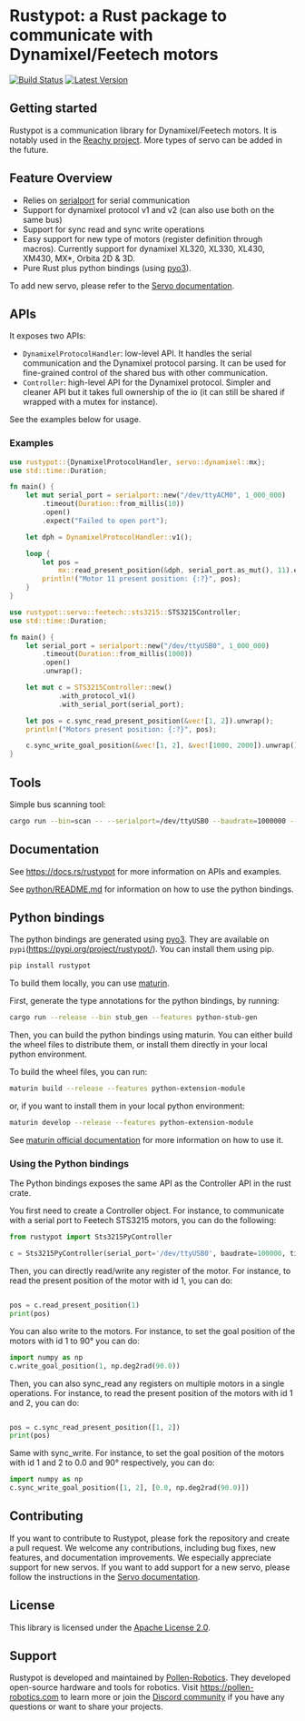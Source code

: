 # Rustypot: a Rust package to communicate with Dynamixel/Feetech motors

[![Build Status]][actions] [![Latest Version]][crates.io]

[Build Status]: https://img.shields.io/github/actions/workflow/status/pollen-robotics/rustypot/rust.yml?branch=master
[actions]: https://github.com/pollen-robotics/rustypot/actions?query=branch%3Amaster

[Latest Version]: https://img.shields.io/crates/v/rustypot.svg
[crates.io]: https://crates.io/crates/rustypot

## Getting started

Rustypot is a communication library for Dynamixel/Feetech motors. It is notably used in the [Reachy project](https://www.pollen-robotics.com/reachy/). More types of servo can be added in the future.

## Feature Overview

* Relies on [serialport](https://docs.rs/serialport/latest/serialport/) for serial communication
* Support for dynamixel protocol v1 and v2 (can also use both on the same bus)
* Support for sync read and sync write operations
* Easy support for new type of motors (register definition through macros). Currently support for dynamixel XL320, XL330, XL430, XM430, MX*, Orbita 2D & 3D.
* Pure Rust plus python bindings (using [pyo3](https://pyo3.rs/)).

To add new servo, please refer to the [Servo documentation](./servo/README.md).

## APIs

It exposes two APIs:
* `DynamixelProtocolHandler`: low-level API. It handles the serial communication and the Dynamixel protocol parsing. It can be used for fine-grained control of the shared bus with other communication.
* `Controller`: high-level API for the Dynamixel protocol. Simpler and cleaner API but it takes full ownership of the io (it can still be shared if wrapped with a mutex for instance).

See the examples below for usage.

### Examples
```rust
use rustypot::{DynamixelProtocolHandler, servo::dynamixel::mx};
use std::time::Duration;

fn main() {
    let mut serial_port = serialport::new("/dev/ttyACM0", 1_000_000)
        .timeout(Duration::from_millis(10))
        .open()
        .expect("Failed to open port");

    let dph = DynamixelProtocolHandler::v1();

    loop {
        let pos =
            mx::read_present_position(&dph, serial_port.as_mut(), 11).expect("Communication error");
        println!("Motor 11 present position: {:?}", pos);
    }
}
```

```rust
use rustypot::servo::feetech::sts3215::STS3215Controller;
use std::time::Duration;

fn main() {
    let serial_port = serialport::new("/dev/ttyUSB0", 1_000_000)
        .timeout(Duration::from_millis(1000))
        .open()
        .unwrap();

    let mut c = STS3215Controller::new()
            .with_protocol_v1()
            .with_serial_port(serial_port);

    let pos = c.sync_read_present_position(&vec![1, 2]).unwrap();
    println!("Motors present position: {:?}", pos);

    c.sync_write_goal_position(&vec![1, 2], &vec![1000, 2000]).unwrap();
}
```

## Tools

Simple bus scanning tool:

```bash
cargo run --bin=scan -- --serialport=/dev/ttyUSB0 --baudrate=1000000 --protocol=v1
```

## Documentation

See https://docs.rs/rustypot for more information on APIs and examples.

See [python/README.md](./python/README.md) for information on how to use the python bindings.

## Python bindings

The python bindings are generated using [pyo3](https://pyo3.rs/). They are available on `pypi`(https://pypi.org/project/rustypot/). You can install them using pip.

```bash
pip install rustypot
```

To build them locally, you can use [maturin](https://www.maturin.rs).

First, generate the type annotations for the python bindings, by running:

```bash
cargo run --release --bin stub_gen --features python-stub-gen
```

Then, you can build the python bindings using maturin. You can either build the wheel files to distribute them, or install them directly in your local python environment.

To build the wheel files, you can run:

```bash
maturin build --release --features python-extension-module
```

or, if you want to install them in your local python environment:

```bash
maturin develop --release --features python-extension-module
```

See [maturin official documentation](https://maturin.rs) for more information on how to use it.

### Using the Python bindings

The Python bindings exposes the same API as the Controller API in the rust crate.

You first need to create a Controller object. For instance, to communicate with a serial port to Feetech STS3215 motors, you can do the following:

```python
from rustypot import Sts3215PyController

c = Sts3215PyController(serial_port='/dev/ttyUSB0', baudrate=100000, timeout=0.1)
```


Then, you can directly read/write any register of the motor. For instance, to read the present position of the motor with id 1, you can do:

```python

pos = c.read_present_position(1)
print(pos)
```

You can also write to the motors. For instance, to set the goal position of the motors with id 1 to 90° you can do:

```python
import numpy as np
c.write_goal_position(1, np.deg2rad(90.0))
```


Then, you can also sync_read any registers on multiple motors in a single operations. For instance, to read the present position of the motors with id 1 and 2, you can do:

```python

pos = c.sync_read_present_position([1, 2])
print(pos)
```

Same with sync_write. For instance, to set the goal position of the motors with id 1 and 2 to 0.0 and 90° respectively, you can do:

```python
import numpy as np
c.sync_write_goal_position([1, 2], [0.0, np.deg2rad(90.0)])
```


## Contributing

If you want to contribute to Rustypot, please fork the repository and create a pull request. We welcome any contributions, including bug fixes, new features, and documentation improvements.
We especially appreciate support for new servos. If you want to add support for a new servo, please follow the instructions in the [Servo documentation](./servo/README.md).

## License

This library is licensed under the [Apache License 2.0](./LICENSE).

## Support

Rustypot is developed and maintained by [Pollen-Robotics](https://pollen-robotics.com). They developed open-source hardware and tools for robotics.
Visit https://pollen-robotics.com to learn more or join the [Discord community](https://discord.com/invite/Kg3mZHTKgs) if you have any questions or want to share your projects.
